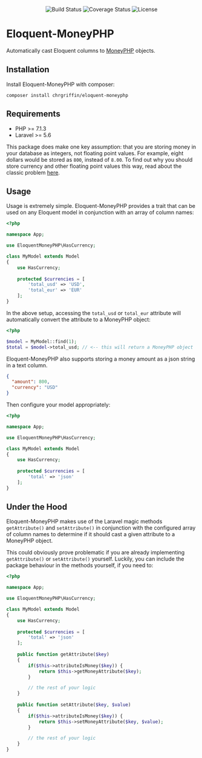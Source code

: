 <p align="center">
<img src="https://app.codeship.com/projects/58eaa2c0-4347-0137-78b4-0ad2fd259e46/status?branch=master" alt="Build Status">
<img src="https://coveralls.io/repos/github/ChrGriffin/eloquent-moneyphp/badge.svg?branch=master" alt="Coverage Status">
<img src="https://img.shields.io/github/license/chrgriffin/eloquent-moneyphp.svg" alt="License">
</p>

# Eloquent-MoneyPHP

Automatically cast Eloquent columns to [MoneyPHP](https://github.com/moneyphp/money) objects.

## Installation

Install Eloquent-MoneyPHP with composer:

```
composer install chrgriffin/eloquent-moneyphp
```

## Requirements

* PHP >= 7.1.3
* Laravel >= 5.6

This package does make one key assumption: that you are storing money in your database as integers, not floating point values. For example, eight dollars would be stored as `800`, instead of `8.00`. To find out why you should store currency and other floating point values this way, read about the classic problem [here](https://docs.oracle.com/cd/E19957-01/806-3568/ncg_goldberg.html).

## Usage

Usage is extremely simple. Eloquent-MoneyPHP provides a trait that can be used on any Eloquent model in conjunction with an array of column names:

```php
<?php

namespace App;

use EloquentMoneyPHP\HasCurrency;

class MyModel extends Model
{
    use HasCurrency;
    
    protected $currencies = [
        'total_usd' => 'USD',
        'total_eur' => 'EUR'
    ];
}
```

In the above setup, accessing the `total_usd` or `total_eur` attribute will automatically convert the attribute to a MoneyPHP object:

```php
<?php

$model = MyModel::find(1);
$total = $model->total_usd; // <-- this will return a MoneyPHP object
```

Eloquent-MoneyPHP also supports storing a money amount as a json string in a text column. 

```json
{
  "amount": 800,
  "currency": "USD"
}
```

Then configure your model appropriately:

```php
<?php

namespace App;

use EloquentMoneyPHP\HasCurrency;

class MyModel extends Model
{
    use HasCurrency;
    
    protected $currencies = [
        'total' => 'json'
    ];
}
```

## Under the Hood

Eloquent-MoneyPHP makes use of the Laravel magic methods `getAttribute()` and `setAttribute()` in conjunction with the configured array of column names to determine if it should cast a given attribute to a MoneyPHP object.

This could obviously prove problematic if you are already implementing `getAttribute()` or `setAttribute()` yourself. Luckily, you can include the package behaviour in the methods yourself, if you need to:

```php
<?php

namespace App;

use EloquentMoneyPHP\HasCurrency;

class MyModel extends Model
{
    use HasCurrency;
    
    protected $currencies = [
        'total' => 'json'
    ];
    
    public function getAttribute($key)
    {
        if($this->attributeIsMoney($key)) {
            return $this->getMoneyAttribute($key);
        }

        // the rest of your logic
    }
        
    public function setAttribute($key, $value)
    {
        if($this->attributeIsMoney($key)) {
            return $this->setMoneyAttribute($key, $value);
        }

        // the rest of your logic
    }
}
```
